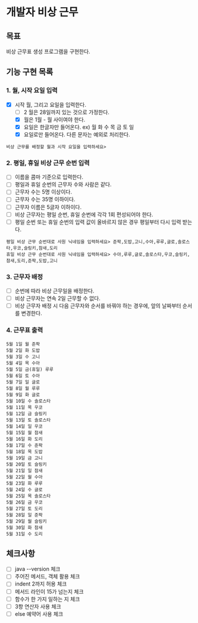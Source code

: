 # 개발자 비상 근무

## 목표

비상 근무표 생성 프로그램을 구현한다.

## 기능 구현 목록

### 1. 월, 시작 요일 입력

- [x] 시작 월, 그리고 요일을 입력한다.
    - [ ] 2 월은 28일까지 있는 것으로 가정한다.
    - [x] 월은 1월 - 월 사이여야 한다.
    - [x] 요일은 한글자만 들어온다. ex) 월 화 수 목 금 토 일
    - [x] 요일로만 들어온다. 다른 문자는 예외로 처리한다.

```
비상 근무를 배정할 월과 시작 요일을 입력하세요>
```

### 2. 평일, 휴일 비상 근무 순번 입력

- [ ] 이름을 콤마 기준으로 입력한다.
- [ ] 평일과 휴일 순번의 근무자 수와 사람은 같다.
- [ ] 근무자 수는 5명 이상이다.
- [ ] 근무자 수는 35명 이하이다.
- [ ] 근무자 이름은 5글자 이하이다.
- [ ] 비상 근무자는 평일 순번, 휴일 순번에 각각 1회 편성되어야 한다.
- [ ] 평일 순번 또는 휴일 순번의 입력 값이 올바르지 않은 경우 평일부터 다시 입력 받는다.

```
평일 비상 근무 순번대로 사원 닉네임을 입력하세요> 준팍,도밥,고니,수아,루루,글로,솔로스타,우코,슬링키,참새,도리
휴일 비상 근무 순번대로 사원 닉네임을 입력하세요> 수아,루루,글로,솔로스타,우코,슬링키,참새,도리,준팍,도밥,고니
```

### 3. 근무자 배정

- [ ] 순번에 따라 비상 근무일을 배정한다.
- [ ] 비상 근무자는 연속 2일 근무할 수 없다.
- [ ] 비상 근무자 배정 시 다음 근무자와 순서를 바꿔야 하는 경우에, 앞의 날짜부터 순서를 변경한다.

### 4. 근무표 출력

```
5월 1일 월 준팍
5월 2일 화 도밥
5월 3일 수 고니
5월 4일 목 수아
5월 5일 금(휴일) 루루
5월 6일 토 수아
5월 7일 일 글로
5월 8일 월 루루
5월 9일 화 글로
5월 10일 수 솔로스타
5월 11일 목 우코
5월 12일 금 슬링키
5월 13일 토 솔로스타
5월 14일 일 우코
5월 15일 월 참새
5월 16일 화 도리
5월 17일 수 준팍
5월 18일 목 도밥
5월 19일 금 고니
5월 20일 토 슬링키
5월 21일 일 참새
5월 22일 월 수아
5월 23일 화 루루
5월 24일 수 글로
5월 25일 목 솔로스타
5월 26일 금 우코
5월 27일 토 도리
5월 28일 일 준팍
5월 29일 월 슬링키
5월 30일 화 참새
5월 31일 수 도리
```

## 체크사항

- [ ] java --version 체크
- [ ] 주어진 메서드, 객체 활용 체크
- [ ] indent 2까지 허용 체크
- [ ] 메서드 라인이 15가 넘는지 체크
- [ ] 함수가 한 가지 일하는 지 체크
- [ ] 3항 연산자 사용 체크
- [ ] else 예약어 사용 체크
